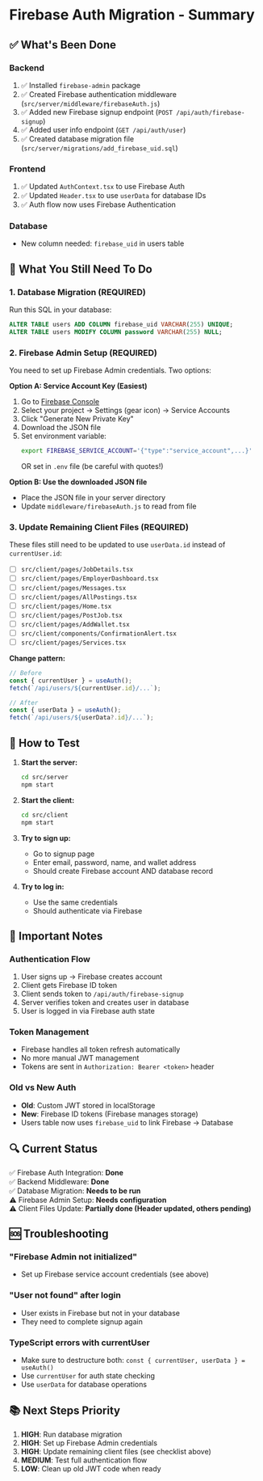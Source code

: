 # Firebase Auth Migration - Summary

## ✅ What's Been Done

### Backend
1. ✅ Installed `firebase-admin` package
2. ✅ Created Firebase authentication middleware (`src/server/middleware/firebaseAuth.js`)
3. ✅ Added new Firebase signup endpoint (`POST /api/auth/firebase-signup`)
4. ✅ Added user info endpoint (`GET /api/auth/user`)
5. ✅ Created database migration file (`src/server/migrations/add_firebase_uid.sql`)

### Frontend  
1. ✅ Updated `AuthContext.tsx` to use Firebase Auth
2. ✅ Updated `Header.tsx` to use `userData` for database IDs
3. ✅ Auth flow now uses Firebase Authentication

### Database
- New column needed: `firebase_uid` in users table

## 🚧 What You Still Need To Do

### 1. **Database Migration** (REQUIRED)
Run this SQL in your database:
```sql
ALTER TABLE users ADD COLUMN firebase_uid VARCHAR(255) UNIQUE;
ALTER TABLE users MODIFY COLUMN password VARCHAR(255) NULL;
```

### 2. **Firebase Admin Setup** (REQUIRED)
You need to set up Firebase Admin credentials. Two options:

**Option A: Service Account Key (Easiest)**
1. Go to [Firebase Console](https://console.firebase.google.com)
2. Select your project → Settings (gear icon) → Service Accounts
3. Click "Generate New Private Key"
4. Download the JSON file
5. Set environment variable:
   ```bash
   export FIREBASE_SERVICE_ACCOUNT='{"type":"service_account",...}'
   ```
   OR set in `.env` file (be careful with quotes!)

**Option B: Use the downloaded JSON file**
- Place the JSON file in your server directory
- Update `middleware/firebaseAuth.js` to read from file

### 3. **Update Remaining Client Files** (REQUIRED)
These files still need to be updated to use `userData.id` instead of `currentUser.id`:

- [ ] `src/client/pages/JobDetails.tsx` 
- [ ] `src/client/pages/EmployerDashboard.tsx`
- [ ] `src/client/pages/Messages.tsx`
- [ ] `src/client/pages/AllPostings.tsx`
- [ ] `src/client/pages/Home.tsx`
- [ ] `src/client/pages/PostJob.tsx`
- [ ] `src/client/pages/AddWallet.tsx`
- [ ] `src/client/components/ConfirmationAlert.tsx`
- [ ] `src/client/pages/Services.tsx`

**Change pattern:**
```typescript
// Before
const { currentUser } = useAuth();
fetch(`/api/users/${currentUser.id}/...`);

// After  
const { userData } = useAuth();
fetch(`/api/users/${userData?.id}/...`);
```

## 🧪 How to Test

1. **Start the server:**
   ```bash
   cd src/server
   npm start
   ```

2. **Start the client:**
   ```bash
   cd src/client  
   npm start
   ```

3. **Try to sign up:**
   - Go to signup page
   - Enter email, password, name, and wallet address
   - Should create Firebase account AND database record

4. **Try to log in:**
   - Use the same credentials
   - Should authenticate via Firebase

## 📝 Important Notes

### Authentication Flow
1. User signs up → Firebase creates account
2. Client gets Firebase ID token
3. Client sends token to `/api/auth/firebase-signup`
4. Server verifies token and creates user in database
5. User is logged in via Firebase auth state

### Token Management
- Firebase handles all token refresh automatically
- No more manual JWT management
- Tokens are sent in `Authorization: Bearer <token>` header

### Old vs New Auth
- **Old**: Custom JWT stored in localStorage
- **New**: Firebase ID tokens (Firebase manages storage)
- Users table now uses `firebase_uid` to link Firebase → Database

## 🔍 Current Status

✅ Firebase Auth Integration: **Done**  
✅ Backend Middleware: **Done**  
✅ Database Migration: **Needs to be run**  
⚠️ Firebase Admin Setup: **Needs configuration**  
⚠️ Client Files Update: **Partially done (Header updated, others pending)**

## 🆘 Troubleshooting

### "Firebase Admin not initialized"
- Set up Firebase service account credentials (see above)

### "User not found" after login  
- User exists in Firebase but not in your database
- They need to complete signup again

### TypeScript errors with currentUser
- Make sure to destructure both: `const { currentUser, userData } = useAuth()`
- Use `currentUser` for auth state checking
- Use `userData` for database operations

## 📚 Next Steps Priority

1. **HIGH**: Run database migration
2. **HIGH**: Set up Firebase Admin credentials  
3. **HIGH**: Update remaining client files (see checklist above)
4. **MEDIUM**: Test full authentication flow
5. **LOW**: Clean up old JWT code when ready


